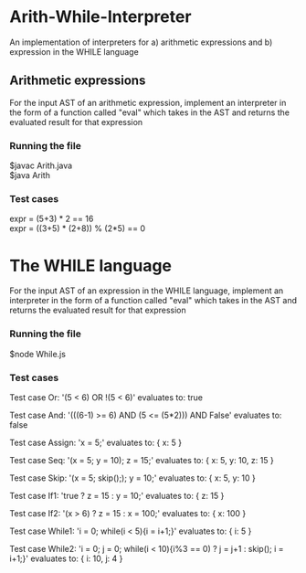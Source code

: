 # Arith-While-Interpreter
An implementation of interpreters for a) arithmetic expressions and b) expression in the WHILE language

## Arithmetic expressions
For the input AST of an arithmetic expression, implement an interpreter in the form of a function called "eval" which takes in the AST and returns the evaluated result for that expression

### Running the file

$javac Arith.java <br />
$java Arith

### Test cases

expr = (5+3) * 2 == 16 <br />
expr = ((3+5) * (2+8)) % (2*5) == 0

# The WHILE language
For the input AST of an expression in the WHILE language, implement an interpreter in the form of a function called "eval" which takes in the AST and returns the evaluated result for that expression

### Running the file
$node While.js

### Test cases
Test case Or: '(5 < 6) OR !(5 < 6)' evaluates to: true

Test case And: '(((6-1) >= 6) AND (5 <= (5*2))) AND False' evaluates to: false

Test case Assign: 'x = 5;' evaluates to: { x: 5 }

Test case Seq: '(x = 5; y = 10); z = 15;' evaluates to: { x: 5, y: 10, z: 15 }

Test case Skip: '(x = 5; skip();); y = 10;' evaluates to: { x: 5, y: 10 }

Test case If1: 'true ? z = 15 : y = 10;' evaluates to: { z: 15 }

Test case If2: '(x > 6) ? z = 15 : x = 100;' evaluates to: { x: 100 }

Test case While1: 'i = 0; while(i < 5){i = i+1;}' evaluates to: { i: 5 }

Test case While2: 'i = 0; j = 0; while(i < 10){i%3 == 0) ? j = j+1 : skip(); i = i+1;}' evaluates to: { i: 10, j: 4 }
